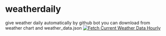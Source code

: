 # weatherdaily
give weather daily automatically by github bot
you can download from weather chart and weather_data.json
[![Fetch Current Weather Data Hourly](https://github.com/thedeepdeepsky/weatherdaily/actions/workflows/get_current_weather.yml/badge.svg)](https://github.com/thedeepdeepsky/weatherdaily/actions/workflows/get_current_weather.yml)
